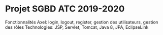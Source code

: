 # Projet SGBD ATC 2019-2020
Fonctionnalités Axel: login, logout, register, gestion des utilisateurs, gestion des rôles
Technologies: JSP, Servlet, Tomcat, Java 8, JPA, EclipseLink
